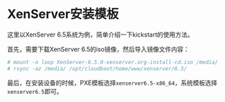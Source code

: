 # XenServer安装模板

这里以XenServer 6.5系统为例，简单介绍一下kickstart的使用方法。

首先，需要下载XenServer 6.5的iso镜像，然后导入镜像文件内容：

```bash
# mount -o loop XenServer-6.5.0-xenserver.org-install-cd.iso /media/
# rsync -az /media/ /opt/cloudboot/home/www/xenserver/6.5/
```

最后，在安装设备的时候，PXE模板选择`xenserver6.5-x86_64`，系统模板选择`xenserver6.5`即可。
